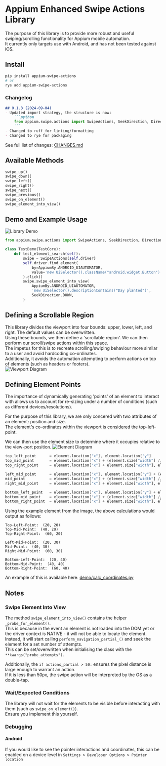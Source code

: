 # Appium Enhanced Swipe Actions Library
The purpose of this library is to provide more robust and useful swiping/scrolling functionality for Appium mobile automation.  
It currently only targets use with Android, and has not been tested against iOS.

## Install
```bash
pip install appium-swipe-actions
# or
rye add appium-swipe-actions
```

### Changelog
```md
## 0.1.3 (2024-09-04)
- Updated import strategy, the structure is now:  
    ```python
    from appium.swipe.actions import SwipeActions, SeekDirection, Direction
    ```
- Changed to ruff for linting/formatting
- Changed to rye for packaging
```
See full list of changes: [CHANGES.md](https://github.com/Tanakrit-D/Appium-Swipe-Actions/raw/main/CHANGES.md)

## Available Methods
```python
swipe_up()
swipe_down()
swipe_left()
swipe_right()
swipe_next()
swipe_previous()
swipe_on_element()
swipe_element_into_view()
```

## Demo and Example Usage
![Library Demo](https://github.com/Tanakrit-D/Appium-Swipe-Actions/raw/main/demo/example.gif)

```python
from appium.swipe.actions import SwipeActions, SeekDirection, Direction

class TestDemo(TestCore):
    def test_element_search(self):
        swipe = SwipeActions(self.driver)
        self.driver.find_element(
            by=AppiumBy.ANDROID_UIAUTOMATOR,
            value='new UiSelector().className("android.widget.Button")',
        ).click()
        swipe.swipe_element_into_view(
            AppiumBy.ANDROID_UIAUTOMATOR,
            'new UiSelector().descriptionContains("Day planted")',
            SeekDirection.DOWN,
        )
```

## Defining a Scrollable Region
This library divides the viewport into four bounds: upper, lower, left, and right. The default values can be overwritten.  
Using these bounds, we then define a 'scrollable region'. We can then perform our scroll/swipe actions within this space.  
The impetus for this is to recreate scrolling/swiping behaviour more similar to a user and avoid hardcoding co-ordinates.  
Additionally, it avoids the automation attempting to perform actions on top of elements (such as headers or footers).  
![Viewport Diagram](https://github.com/Tanakrit-D/Appium-Swipe-Actions/raw/main/resources/viewport_scrollable_bounds.png)

## Defining Element Points
The importance of dynamically generating 'points' of an element to interact with allows us to account for re-sizing under a number of conditions (such as different devices/resolutions).

For the purpose of this library, we are only concered with two attributes of an element: position and size.  
The element's co-ordinates within the viewport is considered the top-left-point.

We can then use the element size to determine where it occupies relative to the view-port position.
![Element Diagram](https://github.com/Tanakrit-D/Appium-Swipe-Actions/raw/main/resources/understanding_element_position-dimension.png)

```python
top_left_point      = element.location["x"], element.location["y"]
top_mid_point       = element.location["x"] + (element.size["width"] // 2), element.location["y"]
top_right_point     = element.location["x"] + element.size["width"], element.location["y"]

left_mid_point      = element.location["x"], element.location["y"] + (element.size["height"] // 2)
mid_point           = element.location["x"] + (element.size["width"] // 2), element.location["y"] + (element.size["height"] // 2)
right_mid_point     = element.location["x"] + element.size["width"], element.location["y"] + (element.size["height"] // 2)

bottom_left_point   = element.location["x"], element.location["y"] + element.size["height"]
bottom_mid_point    = element.location["x"] + (element.size["width"] // 2), element.location["y"] + element.size["height"]
bottom_right_point  = element.location["x"] + element.size["width"], element.location["y"] + element.size["height"]
```
Using the example element from the image, the above calculations would output as follows:  
```console
Top-Left-Point:  (20, 20)  
Top-Mid-Point:  (40, 20)  
Top-Right-Point:  (60, 20)
  
Left-Mid-Point:  (20, 30)  
Mid-Point:  (40, 30)  
Right-Mid-Point:  (60, 30)
  
Bottom-Left-Point:  (20, 40)  
Bottom-Mid-Point:  (40, 40)  
Bottom-Right-Point:  (60, 40)
```

An example of this is available here: [demo/calc_coordinates.py](https://raw.githubusercontent.com/Tanakrit-D/Appium-Swipe-Actions/blob/main/demo/calc_coordinates.py)

## Notes
### Swipe Element Into View
The method `swipe_element_into_view()` contains the helper `_probe_for_element()`.  
This is because in the event an element is not loaded into the DOM yet or the driver context is NATIVE - it will not be able to locate the element.  
Instead, it will start calling `perform_navigation_partial_()` and seek the element for a set number of attempts.  
This can be set/overwritten when initialising the class with the `**kwargs("probe_attempts")`.

Additionally, the `if actions_partial > 50:` ensures the pixel distance is large enough to warrant an action.  
If it is less than 50px, the swipe action will be interpreted by the OS as a double-tap.

### Wait/Expected Conditions
The library will not wait for the elements to be visible before interacting with them (such as `swipe_on_element()`).  
Ensure you implement this yourself.

### Debugging
#### Android
If you would like to see the pointer interactions and coordinates, this can be enabled on a device level in `Settings > Developer Options > Pointer location`